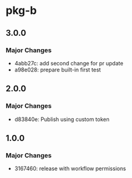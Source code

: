 # pkg-b

## 3.0.0

### Major Changes

- 4abb27c: add second change for pr update
- a98e028: prepare built-in first test

## 2.0.0

### Major Changes

- d83840e: Publish using custom token

## 1.0.0

### Major Changes

- 3167460: release with workflow permissions
